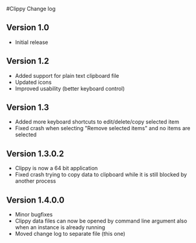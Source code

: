 #Clippy Change log

## Version 1.0

* Initial release

## Version 1.2

* Added support for plain text clipboard file
* Updated icons
* Improved usability (better keyboard control)

## Version 1.3

* Added more keyboard shortcuts to edit/delete/copy selected item
* Fixed crash when selecting "Remove selected items" and no items are selected

## Version 1.3.0.2

* Clippy is now a 64 bit application
* Fixed crash trying to copy data to clipboard while it is still blocked by another process

## Version 1.4.0.0

* Minor bugfixes
* Clippy data files can now be opened by command line argument also when an instance is already running
* Moved change log to separate file (this one)